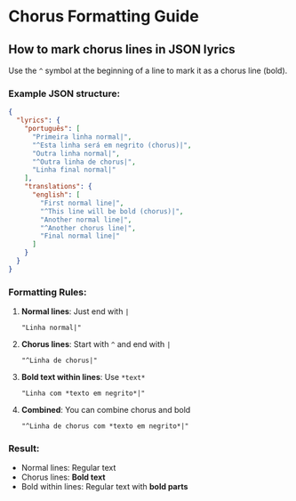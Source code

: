 # Chorus Formatting Guide

## How to mark chorus lines in JSON lyrics

Use the `^` symbol at the beginning of a line to mark it as a chorus line (bold).

### Example JSON structure:

```json
{
  "lyrics": {
    "português": [
      "Primeira linha normal|",
      "^Esta linha será em negrito (chorus)|",
      "Outra linha normal|",
      "^Outra linha de chorus|",
      "Linha final normal|"
    ],
    "translations": {
      "english": [
        "First normal line|",
        "^This line will be bold (chorus)|",
        "Another normal line|",
        "^Another chorus line|",
        "Final normal line|"
      ]
    }
  }
}
```

### Formatting Rules:

1. **Normal lines**: Just end with `|`
   ```
   "Linha normal|"
   ```

2. **Chorus lines**: Start with `^` and end with `|`
   ```
   "^Linha de chorus|"
   ```

3. **Bold text within lines**: Use `*text*`
   ```
   "Linha com *texto em negrito*|"
   ```

4. **Combined**: You can combine chorus and bold
   ```
   "^Linha de chorus com *texto em negrito*|"
   ```

### Result:
- Normal lines: Regular text
- Chorus lines: **Bold text**
- Bold within lines: Regular text with **bold parts** 